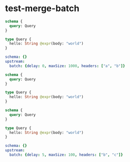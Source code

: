 # test-merge-batch

```graphql @schema
schema {
  query: Query
}

type Query {
  hello: String @expr(body: "world")
}
```

```yml @config
schema: {}
upstream:
  batch: {delay: 0, maxSize: 1000, headers: ["a", "b"]}
```

```graphql @schema
schema {
  query: Query
}

type Query {
  hello: String @expr(body: "world")
}
```

```graphql @schema
schema {
  query: Query
}

type Query {
  hello: String @expr(body: "world")
}
```

```yml @config
schema: {}
upstream:
  batch: {delay: 5, maxSize: 100, headers: ["b", "c"]}
```
